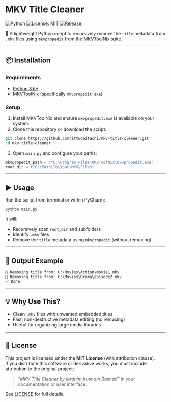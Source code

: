 # MKV Title Cleaner

[![Python](https://img.shields.io/badge/python-3.6%2B-blue.svg)](https://www.python.org/)
[![License: MIT](https://img.shields.io/badge/license-MIT-green.svg)](https://github.com/ittudeitachi/MKV-Title-Cleaner/blob/main/LICENSE)
[![Release](https://img.shields.io/github/v/release/ittudeitachi/MKV-Title-Cleaner)](https://github.com/ittudeitachi/MKV-Title-Cleaner/releases)

🧹 A lightweight Python script to recursively remove the `title` metadata from `.mkv` files using `mkvpropedit` from the [MKVToolNix](https://mkvtoolnix.download/) suite.

---

## 📦 Installation

### Requirements

- [Python 3.6+](https://www.python.org/)
- [MKVToolNix](https://mkvtoolnix.download/) (specifically `mkvpropedit.exe`)

### Setup

1. Install MKVToolNix and ensure `mkvpropedit.exe` is available on your system.
2. Clone this repository or download the script.

```bash
git clone https://github.com/ittudeitachi/mkv-title-cleaner.git
cd mkv-title-cleaner
```

3. Open `main.py` and configure your paths:

```python
mkvpropedit_path = r"C:\Program Files\MKVToolNix\mkvpropedit.exe"
root_dir = r"C:\Path\To\Your\MKV\Files"
```

---

## ▶️ Usage

Run the script from terminal or within PyCharm:

```bash
python main.py
```

It will:
- Recursively scan `root_dir` and subfolders
- Identify `.mkv` files
- Remove the `title` metadata using `mkvpropedit` (without remuxing)

---

## 🧾 Output Example

```
🔄 Removing title from: C:\Movies\Action\movie1.mkv
🔄 Removing title from: C:\Movies\Drama\episode2.mkv
✅ Done.
```

---

## 💡 Why Use This?

- Clean `.mkv` files with unwanted embedded titles
- Fast, non-destructive metadata editing (no remuxing)
- Useful for organizing large media libraries

---

## 📜 License

This project is licensed under the **MIT License** (with attribution clause).  
If you distribute this software or derivative works, you must include attribution to the original project:

> _"MKV Title Cleaner by Ibrahim Irusham Rashad"_ in your documentation or user interface.

See [LICENSE](LICENSE) for full details.
